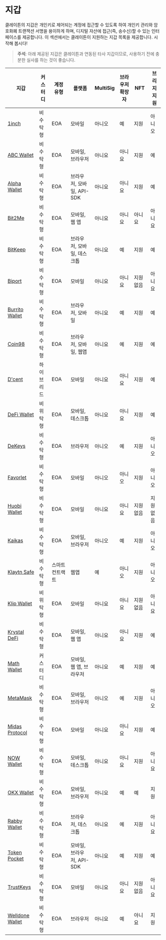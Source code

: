 # 지갑

클레이튼의 지갑은 개인키로 제어되는 계정에 접근할 수 있도록 하여 개인키 관리와 암호화폐 트랜잭션 서명을 용이하게 하며, 디지털 자산에 접근(즉, 송수신)할 수 있는 인터페이스를 제공합니다. 이 섹션에서는 클레이튼이 지원하는 지갑 목록을 제공합니다. 시작해 봅시다!

> **주석**: 아래 제공된 지갑은 클레이튼과 연동된 타사 지갑이므로, 사용하기 전에 충분한 실사를 하는 것이 좋습니다.

| 지갑 | 커스터디 | 계정 유형 | 플랫폼 | MultiSig | 브라우저 확장자 | NFT | 브리지 지원 |
| ----------- | ----------- | ----------- | ----------- | ----------- | ----------- | ----------- | ----------- |
| [1inch](https://1inch.io/wallet/) | 비수탁형 | EOA | 모바일 | 아니오 | 예 | 지원 | 아니오 |
| [ABC Wallet](https://myabcwallet.io/en/) | 비수탁형 | EOA | 모바일, 브라우저 | 아니요 | 아니요 | 지원 | 예 | 지원 없음
| [Alpha Wallet](https://alphawallet.com/) | 비수탁형 | EOA | 브라우저, 모바일, API-SDK | 아니요 | 아니요 | 지원 | 예 |
| [Bit2Me](https://bit2me.com/suite/wallet-klaytn) | 비수탁형 | EOA | 모바일, 웹 앱 | 아니요 | 아니요 | 아니요 | 아니요 | 아니요 | 아니요
| [BitKeep](https://bitkeep.com/) | 비수탁형 | EOA | 브라우저, 모바일, 데스크톱 | 아니요 | 예 | 지원 | 예 |
| [Biport](https://biport.io/#/) | 비수탁형 | EOA | 모바일 | 아니요 | 아니요 | 지원 없음 | 아니요
| [Burrito Wallet](https://www.burritowallet.com/en) | 비수탁형 | EOA | 브라우저, 모바일 | 아니요 | 예 | 지원 | 예 |
| [Coin98](https://coin98.com/) | 비수탁형 | EOA | 브라우저, 모바일, 웹앱 | 아니요 | 예 | 지원 | 예 |
| [D'cent](https://dcentwallet.com/) | 하이브리드 | EOA | 모바일 | 아니요 | 아니요 | 지원 | 예 |
| [DeFi Wallet](https://crypto.com/defi-wallet) | 비위탁형 | EOA | 모바일, 데스크톱 | 아니요 | 아니요 | 지원 | 예 |
| [DeKeys](https://www.atomrigs.io/) | 비수탁형 | EOA | 브라우저 | 아니오 | 예 | 지원 | 아니오 |
| [Favorlet](https://favorlet.io/) | 비수탁형 | EOA | 모바일 | 아니오 | 아니오 | 지원 | 아니오 |
| [Huobi Wallet](https://www.itoken.com/en) | 비수탁형 | EOA | 모바일 | 아니요 | 아니요 | 지원 없음 | 지원 없음
| [Kaikas](https://app.kaikas.io/) | 비수탁형 | EOA | 모바일, 브라우저 | 아니오 | 예 | 지원 | 아니오 |
| [Klaytn Safe](https://safe.klaytn.foundation/) | 비수탁형 | 스마트 컨트랙트 | 웹앱 | 예 | 아니오 | 지원 | 아니오 |
| [Klip Wallet](https://klipwallet.com/) | 비위탁형 | EOA | 모바일 | 아니요 | 아니요 | 지원 없음 | 아니요
| [Krystal DeFi](https://krystal.app/) | 비수탁형 | EOA | 모바일, 웹 앱 | 아니요 | 아니요 | 지원 | 예 |
| [Math Wallet](https://mathwallet.org/en-us/) | 커스터디 | EOA | 모바일, 웹 앱, 브라우저 | 아니요 | 예 | 지원 | 예 |
| [MetaMask](https://metamask.io/) | 비수탁형 | EOA | 모바일, 브라우저 | 아니오 | 예 | 지원 | 아니오 |
| [Midas Protocol](https://midasprotocol.io/) | 비수탁형 | EOA | 모바일 | 아니요 | 아니요 | 지원 | 예 | 지원 없음
| [NOW Wallet](https://walletnow.app/) | 비수탁형 | EOA | 모바일, 데스크톱 | 아니요 | 아니요 | 지원 | 아니요 | 지원 없음
| [OKX Wallet](https://www.okx.com/web3) | 비수탁형 | EOA | 모바일, 브라우저 | 아니요 | 예 | 예 | 지원 | 예 |
| [Rabby Wallet](https://rabby.io/) | 비수탁형 | EOA | 브라우저, 데스크톱 | 아니요 | 예 | 지원 | 아니요 | 지원 | 아니요
| [Token Pocket](https://www.tokenpocket.pro/en) | 비수탁형 | EOA | 모바일, 브라우저, API-SDK | 아니요 | 예 | 지원 | 예 |
| [TrustKeys](https://trustkeys.network/) | 비수탁형 | EOA | 모바일 | 아니요 | 아니요 | 지원 없음 | 아니요
| [Welldone Wallet](https://welldonestudio.io/) | 비수탁형 | EOA | 브라우저 | 아니요 | 예 | 아니요 | 지원 | 아니요 | 예 |
